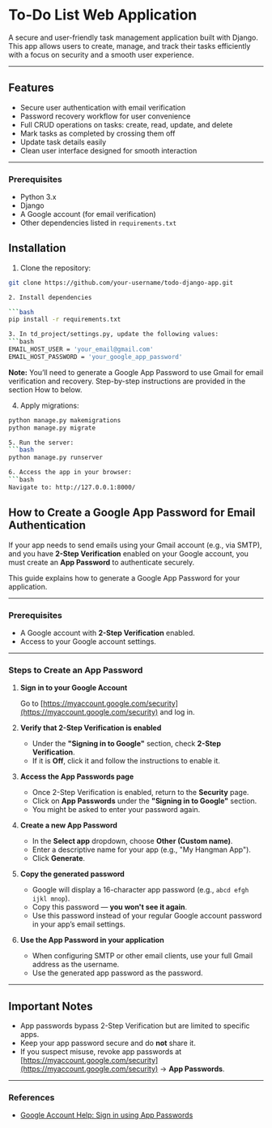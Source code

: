 # To-Do List Web Application

A secure and user-friendly task management application built with Django. This app allows users to create, manage, and track their tasks efficiently with a focus on security and a smooth user experience.

---

## Features

- Secure user authentication with email verification  
- Password recovery workflow for user convenience  
- Full CRUD operations on tasks: create, read, update, and delete  
- Mark tasks as completed by crossing them off  
- Update task details easily  
- Clean  user interface designed for smooth interaction  

---

### Prerequisites
- Python 3.x  
- Django  
- A Google account (for email verification)
- Other dependencies listed in `requirements.txt`   

## Installation

1. Clone the repository:

  ```bash
  git clone https://github.com/your-username/todo-django-app.git

2. Install dependencies

  ```bash
  pip install -r requirements.txt

3. In td_project/settings.py, update the following values:
  ```bash
  EMAIL_HOST_USER = 'your_email@gmail.com'
  EMAIL_HOST_PASSWORD = 'your_google_app_password'
  ```
**Note:** You’ll need to generate a Google App Password to use Gmail for email verification and recovery.
Step-by-step instructions are provided in the section How to <Create a Google App Password for Email Authentication> below.

4. Apply migrations:
  ```bash
  python manage.py makemigrations
  python manage.py migrate

5. Run the server:
  ```bash
  python manage.py runserver

6. Access the app in your browser:
  ```bash
  Navigate to: http://127.0.0.1:8000/
  ```
## How to Create a Google App Password for Email Authentication

If your app needs to send emails using your Gmail account (e.g., via SMTP), and you have **2-Step Verification** enabled on your Google account, you must create an **App Password** to authenticate securely.

This guide explains how to generate a Google App Password for your application.

---

### Prerequisites
- A Google account with **2-Step Verification** enabled.
- Access to your Google account settings.

---

### Steps to Create an App Password

1. **Sign in to your Google Account**

   Go to [https://myaccount.google.com/security](https://myaccount.google.com/security) and log in.

2. **Verify that 2-Step Verification is enabled**

   - Under the **"Signing in to Google"** section, check **2-Step Verification**.
   - If it is **Off**, click it and follow the instructions to enable it.

3. **Access the App Passwords page**

   - Once 2-Step Verification is enabled, return to the **Security** page.
   - Click on **App Passwords** under the **"Signing in to Google"** section.
   - You might be asked to enter your password again.

4. **Create a new App Password**

   - In the **Select app** dropdown, choose **Other (Custom name)**.
   - Enter a descriptive name for your app (e.g., "My Hangman App").
   - Click **Generate**.

5. **Copy the generated password**

   - Google will display a 16-character app password (e.g., `abcd efgh ijkl mnop`).
   - Copy this password — **you won't see it again**.
   - Use this password instead of your regular Google account password in your app’s email settings.

6. **Use the App Password in your application**

   - When configuring SMTP or other email clients, use your full Gmail address as the username.
   - Use the generated app password as the password.

---

## Important Notes

- App passwords bypass 2-Step Verification but are limited to specific apps.
- Keep your app password secure and do **not** share it.
- If you suspect misuse, revoke app passwords at [https://myaccount.google.com/security](https://myaccount.google.com/security) → **App Passwords**.

---

### References

- [Google Account Help: Sign in using App Passwords](https://support.google.com/accounts/answer/185833)

